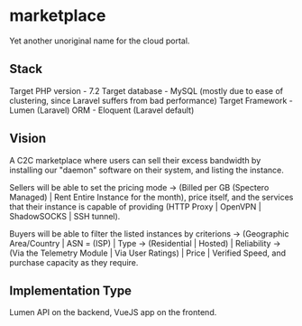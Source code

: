 # marketplace
Yet another unoriginal name for the cloud portal.

Stack
--
Target PHP version - 7.2
Target database - MySQL (mostly due to ease of clustering, since Laravel suffers from bad performance)
Target Framework - Lumen (Laravel)
ORM - Eloquent (Laravel default)

Vision
--
A C2C marketplace where users can sell their excess bandwidth by installing our "daemon" software on their system, and listing the instance.

Sellers will be able to set the pricing mode -> (Billed per GB (Spectero Managed) | Rent Entire Instance for the month), price itself, and the services that their instance is capable of providing (HTTP Proxy | OpenVPN | ShadowSOCKS | SSH tunnel).

Buyers will be able to filter the listed instances by criterions -> (Geographic Area/Country | ASN = (ISP) | Type -> (Residential | Hosted) | Reliability -> (Via the Telemetry Module | Via User Ratings) | Price | Verified Speed, and purchase capacity as they require.


Implementation Type
--
Lumen API on the backend, VueJS app on the frontend.
